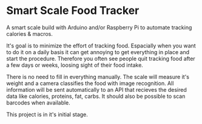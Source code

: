 # Smart Scale Food Tracker

A smart scale build with Arduino and/or Raspberry Pi to automate tracking calories &amp; macros.

It's goal is to minimize the effort of tracking food. Espacially when you want to do it on a daily basis it can get annoying to get everything in place and start the procedure. Therefore you often see people quit tracking food after a few days or weeks, loosing sight of their food intake.

There is no need to fill in everything manually. The scale will measure it's weight and a camera classifies the food with image recognition. All information will be sent automatically to an API that recieves the desired data like calories, proteins, fat, carbs. It should also be possible to scan barcodes when available.

This project is in it's initial stage.
